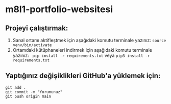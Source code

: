 # m8l1-portfolio-websitesi


## Projeyi çalıştırmak:
1. Sanal ortamı aktifleştmek için aşağıdaki komutu terminale yazınız:
`source venv/bin/activate`
2. Ortamdaki kütüphaneleri indirmek için aşağıdaki komutu terminale yazınız:
` pip install -r requirements.txt`
veya
`pip3 install -r requirements.txt`

## Yaptığınız değişiklikleri GitHub'a yüklemek için:
```
git add .
git commit -m "Yorumunuz"
git push origin main
```
